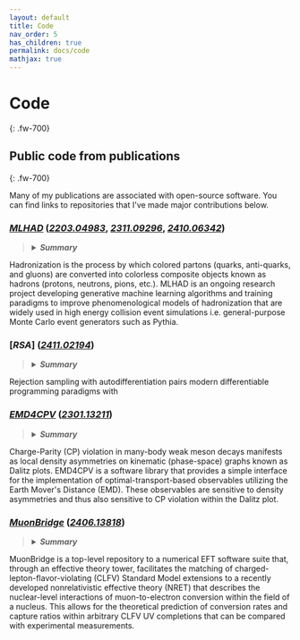 ```yaml
---
layout: default
title: Code
nav_order: 5
has_children: true
permalink: docs/code
mathjax: true
---
```

# Code
{: .fw-700}

## Public code from publications
{: .fw-700}

Many of my publications are associated with open-source software. You can find links to repositories that I've made major contributions below.

### [***MLHAD***] (***[2203.04983](https://arxiv.org/abs/2203.04983)***, ***[2311.09296](https://arxiv.org/abs/2311.09296)***, ***[2410.06342](https://arxiv.org/abs/2410.06342)***)
><details><summary><strong><em>Summary</em></strong></summary>
  Hadronization is the process by which colored partons (quarks, anti-quarks, and gluons) are converted into colorless composite objects known as hadrons (protons, neutrons, pions, etc.). MLHAD is an ongoing research project developing generative machine learning algorithms and training paradigms to improve phenomenological models of hadronization that are widely used in high energy collision event simulations i.e. general-purpose Monte Carlo event generators such as Pythia. 

### [***RSA***] (***[2411.02194](https://arxiv.org/pdf/2411.02194)***)
><details><summary><strong><em>Summary</em></strong></summary>
  Rejection sampling with autodifferentiation pairs modern differentiable programming paradigms with 

### [***EMD4CPV***] (***[2301.13211](https://arxiv.org/abs/2301.13211)***)
><details><summary><strong><em>Summary</em></strong></summary>
  Charge-Parity (CP) violation in many-body weak meson decays manifests as local density asymmetries on kinematic (phase-space) graphs known as Dalitz plots. EMD4CPV is a software library that provides a simple interface for the implementation of optimal-transport-based observables utilizing the Earth Mover's Distance (EMD). These observables are sensitive to density asymmetries and thus also sensitive to CP violation within the Dalitz plot.

### [***MuonBridge***] (***[2406.13818](https://arxiv.org/abs/2406.13818)***)
><details><summary><strong><em>Summary</em></strong></summary>
  MuonBridge is a top-level repository to a numerical EFT software suite that, through an effective theory tower, facilitates the matching of charged-lepton-flavor-violating (CLFV) Standard Model extensions to a recently developed nonrelativistic effective theory (NRET) that describes the nuclear-level interactions of muon-to-electron conversion within the field of a nucleus. This allows for the theoretical prediction of conversion rates and capture ratios within arbitrary CLFV UV completions that can be compared with experimental measurements.

[***MLHAD***]: https://gitlab.com/uchep/mlhad

[***EMD4CPV***]: https://github.com/adamdddave/emd4cpv

[***MuonBridge***]: https://github.com/Berkeley-Electroweak-Physics/MuonBridge